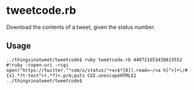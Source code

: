 # tweetcode.rb

Download the contents of a tweet, given the status number.

## Usage

```
../thingsinatweet/tweetcode$ ruby tweetcode.rb 440721653438615552
#!ruby -ropen-uri -rcgi
open("https://twitter.""com/x/status/"+x=$*[0]).read=~/<a h[^>]+\/#{x}.*?t-text">(.*?)<.p/m;puts CGI.unescapeHTML$1
../thingsinatweet/tweetcode$ 
```
